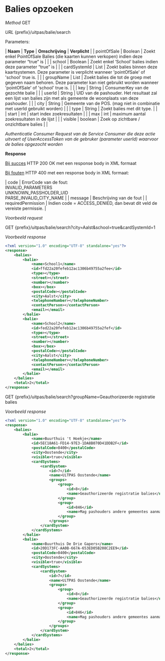 ---
---

# Balies opzoeken

_Method_
GET

_URL_
{prefix}/uitpas/balie/search

Parameters:

| **Naam** | **Type** | **Omschrijving** | **Verplicht** |
| pointOfSale | Boolean | Zoekt enkel PointOfSale Balies (die kaarten kunnen verkopen) indien deze parameter “true” is |  |
| school | Boolean | Zoekt enkel ‘School’ balies indien deze parameter “true” is |  |
| cardSystemId | List<Long> | Zoekt balies binnen deze kaartsystemen. Deze parameter is verplicht wanneer 'pointOfSale' of 'school' true is. |  |
| groupName | List<String> | Zoekt balies die tot de groep met gegeven naam behoren. Deze parameter kan niet gebruikt worden wanneer 'pointOfSale' of 'school' true is. |  |
| key | String | ConsumerKey van de gezochte balie |  |
| userId | String | UID van de pashouder. Het resultaat zal een lijst van balies zijn met als gemeente de woonplaats van deze pashouder. |  |
| city | String | Gemeente van de POS. (mag niet in combinatie met userId gebruikt worden) |  |
| type | String | Zoekt balies met dit type. |  |
| start | int | start index zoekresultaten |  |
| max | int | maximum aantal zoekresultaten in de lijst |  |
| visible | boolean | Zoek op zichtbare / onzichtbare balies |  |

_Authenticatie_
_Consumer Request van de Service Consumer die deze actie uitvoert_
_of_
_UserAccessToken van de gebruker (parameter userId) waarvoor de balies opgezocht worden_

**Response**

<u>Bij succes</u>
HTTP 200 OK met een response body in XML formaat

<u>Bij fouten</u>
HTTP 400 met een response body in XML formaat:

| code | ErrorCode van de fout:<br>INVALID_PARAMETERS<br>UNKNOWN_PASSHOLDER_UID<br>PARSE_INVALID_CITY_NAME |
| message | Beschrijving van de fout |
| requiredPermission | Indien code = ACCESS_DENIED, dan bevat dit veld de vereiste permissie. |

_Voorbeeld request_

GET {prefix}/uitpas/balie/search?city=Aalst&school=true&cardSystemId=1

_Voorbeeld response_


~~~xml
<?xml version="1.0" encoding="UTF-8" standalone="yes"?>
<response>
    <balies>
        <balie>
            <name>School1</name>
            <id>ffd22a20fefeb12ac1306b49755a2fee</id>
            <type></type>
            <street></street>
            <number></number>
            <box></box>
            <postalCode></postalCode>
            <city>Aalst</city>
            <telephoneNumber></telephoneNumber>
            <contactPerson></contactPerson>
            <email></email>
        </balie>
        <balie>
            <name>School2</name>
            <id>fed22a20fefeb12ac1306b49755a2fef</id>
            <type></type>
            <street></street>
            <number></number>
            <box></box>
            <postalCode></postalCode>
            <city>Aalst</city>
            <telephoneNumber></telephoneNumber>
            <contactPerson></contactPerson>
            <email></email>
        </balie>
    </balies>
    <total>2</total>
</response>
~~~


GET {prefix}/uitpas/balie/search?groupName=Geauthorizeerde registratie balies

_Voorbeeld response_


~~~xml
<?xml version="1.0" encoding="UTF-8" standalone="yes"?>
<response>
    <balies>
        <balie>
            <name>Buurthuis 't Hoekje</name>
            <id>5EC18A61-FD14-97E3-1DA8B070D41DDB2F</id>
            <postalCode>8400</postalCode>
            <city>Oostende</city>
            <visible>true</visible>
            <cardSystems>
                <cardSystem>
                    <id>7</id>
                    <name>UiTPAS Oostende</name>
                    <groups>
                        <group>
                            <id>8</id>
                            <name>Geauthorizeerde registratie balies</name>
                        </group>
                        <group>
                            <id>846</id>
                            <name>Mag pashouders andere gemeentes aanmaken</name>
                        </group>
                    </groups>
                </cardSystem>
            </cardSystems>
        </balie>
        <balie>
            <name>Buurthuis De Drie Gapers</name>
            <id>20D173FC-AA0B-667A-653ED05B208C2EE9</id>
            <postalCode>8400</postalCode>
            <city>Oostende</city>
            <visible>true</visible>
            <cardSystems>
                <cardSystem>
                    <id>7</id>
                    <name>UiTPAS Oostende</name>
                    <groups>
                        <group>
                            <id>8</id>
                            <name>Geauthorizeerde registratie balies</name>
                        </group>
                        <group>
                            <id>846</id>
                            <name>Mag pashouders andere gemeentes aanmaken</name>
                        </group>
                    </groups>
                </cardSystem>
            </cardSystems>
        </balie>
    </balies>
    <total>2</total>
</response>
~~~
